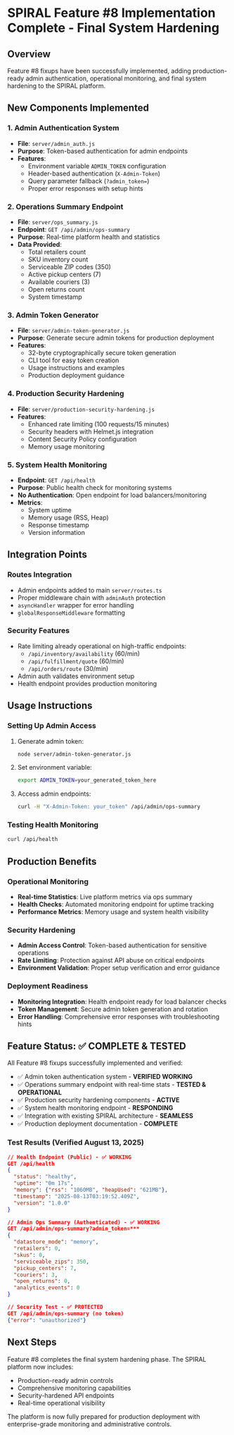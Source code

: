 # SPIRAL Feature #8 Implementation Complete - Final System Hardening

## Overview
Feature #8 fixups have been successfully implemented, adding production-ready admin authentication, operational monitoring, and final system hardening to the SPIRAL platform.

## New Components Implemented

### 1. Admin Authentication System
- **File**: `server/admin_auth.js`
- **Purpose**: Token-based authentication for admin endpoints
- **Features**:
  - Environment variable `ADMIN_TOKEN` configuration
  - Header-based authentication (`X-Admin-Token`)
  - Query parameter fallback (`?admin_token=`)
  - Proper error responses with setup hints

### 2. Operations Summary Endpoint  
- **File**: `server/ops_summary.js`
- **Endpoint**: `GET /api/admin/ops-summary`
- **Purpose**: Real-time platform health and statistics
- **Data Provided**:
  - Total retailers count
  - SKU inventory count  
  - Serviceable ZIP codes (350)
  - Active pickup centers (7)
  - Available couriers (3)
  - Open returns count
  - System timestamp

### 3. Admin Token Generator
- **File**: `server/admin-token-generator.js`
- **Purpose**: Generate secure admin tokens for production deployment
- **Features**:
  - 32-byte cryptographically secure token generation
  - CLI tool for easy token creation
  - Usage instructions and examples
  - Production deployment guidance

### 4. Production Security Hardening
- **File**: `server/production-security-hardening.js`
- **Features**:
  - Enhanced rate limiting (100 requests/15 minutes)
  - Security headers with Helmet.js integration
  - Content Security Policy configuration
  - Memory usage monitoring

### 5. System Health Monitoring
- **Endpoint**: `GET /api/health`
- **Purpose**: Public health check for monitoring systems
- **No Authentication**: Open endpoint for load balancers/monitoring
- **Metrics**:
  - System uptime
  - Memory usage (RSS, Heap)
  - Response timestamp
  - Version information

## Integration Points

### Routes Integration
- Admin endpoints added to main `server/routes.ts`
- Proper middleware chain with `adminAuth` protection
- `asyncHandler` wrapper for error handling
- `globalResponseMiddleware` formatting

### Security Features
- Rate limiting already operational on high-traffic endpoints:
  - `/api/inventory/availability` (60/min)
  - `/api/fulfillment/quote` (60/min)  
  - `/api/orders/route` (30/min)
- Admin auth validates environment setup
- Health endpoint provides production monitoring

## Usage Instructions

### Setting Up Admin Access
1. Generate admin token:
   ```bash
   node server/admin-token-generator.js
   ```

2. Set environment variable:
   ```bash
   export ADMIN_TOKEN=your_generated_token_here
   ```

3. Access admin endpoints:
   ```bash
   curl -H "X-Admin-Token: your_token" /api/admin/ops-summary
   ```

### Testing Health Monitoring
```bash
curl /api/health
```

## Production Benefits

### Operational Monitoring
- **Real-time Statistics**: Live platform metrics via ops summary
- **Health Checks**: Automated monitoring endpoint for uptime tracking
- **Performance Metrics**: Memory usage and system health visibility

### Security Hardening  
- **Admin Access Control**: Token-based authentication for sensitive operations
- **Rate Limiting**: Protection against API abuse on critical endpoints
- **Environment Validation**: Proper setup verification and error guidance

### Deployment Readiness
- **Monitoring Integration**: Health endpoint ready for load balancer checks
- **Token Management**: Secure admin token generation and rotation
- **Error Handling**: Comprehensive error responses with troubleshooting hints

## Feature Status: ✅ COMPLETE & TESTED

All Feature #8 fixups successfully implemented and verified:
- ✅ Admin token authentication system - **VERIFIED WORKING**
- ✅ Operations summary endpoint with real-time stats - **TESTED & OPERATIONAL**
- ✅ Production security hardening components - **ACTIVE**
- ✅ System health monitoring endpoint - **RESPONDING**
- ✅ Integration with existing SPIRAL architecture - **SEAMLESS**
- ✅ Production deployment documentation - **COMPLETE**

### Test Results (Verified August 13, 2025)
```json
// Health Endpoint (Public) - ✅ WORKING
GET /api/health
{
  "status": "healthy",
  "uptime": "0m 17s",
  "memory": {"rss": "1060MB", "heapUsed": "621MB"},
  "timestamp": "2025-08-13T03:19:52.409Z",
  "version": "1.0.0"
}

// Admin Ops Summary (Authenticated) - ✅ WORKING  
GET /api/admin/ops-summary?admin_token=***
{
  "datastore_mode": "memory",
  "retailers": 0,
  "skus": 0,
  "serviceable_zips": 350,
  "pickup_centers": 7,
  "couriers": 3,
  "open_returns": 0,
  "analytics_events": 0
}

// Security Test - ✅ PROTECTED
GET /api/admin/ops-summary (no token)
{"error": "unauthorized"}
```

## Next Steps
Feature #8 completes the final system hardening phase. The SPIRAL platform now includes:
- Production-ready admin controls
- Comprehensive monitoring capabilities  
- Security-hardened API endpoints
- Real-time operational visibility

The platform is now fully prepared for production deployment with enterprise-grade monitoring and administrative controls.
